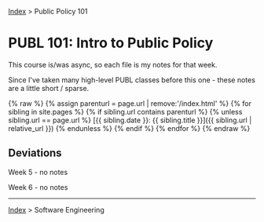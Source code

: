 [Index](../../../index.md) > Public Policy 101

# PUBL 101: Intro to Public Policy

This course is/was async, so each file is my notes for that week.

Since I've taken many high-level PUBL classes before this one - these notes are a little short / sparse.

{% raw %}
{% assign parenturl = page.url | remove:'/index.html' %}
{% for sibling in site.pages %}
{% if sibling.url contains parenturl %}
{% unless sibling.url == page.url %}
[{{ sibling.date }}: {{ sibling.title }}]({{ sibling.url | relative_url }})
{% endunless %}
{% endif %}
{% endfor %}
{% endraw %}

## Deviations

Week 5 - no notes

Week 6 - no notes

---
[Index](../../../index.md) > Software Engineering
